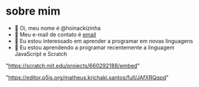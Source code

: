 # sobre mim 

- 👋 Oi, meu nome é @hoinackizinha
- 👋 Meu e-mail de contato é [email](leticia.hoinacki.souza@escola.pr.gov.br)  
- 👀 Eu estou interessado em aprender a programar em novas linguagens 
- 🌱 Eu estou aprendendo a programar recentemente a linguagem JavaScript e Scratch 

"https://scratch.mit.edu/projects/660292188/embed" 

"https://editor.p5js.org/matheus.krichaki.santos/full/JAfXRQqpd"
